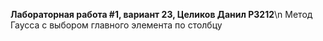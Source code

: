 **Лабораторная работа #1, вариант 23, Целиков Данил P3212**\n
Метод Гаусса с выбором главного элемента по столбцу
